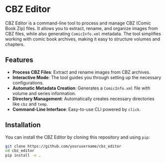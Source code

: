 # CBZ Editor

CBZ Editor is a command-line tool to process and manage CBZ (Comic Book Zip) files. It allows you to extract, rename, and organize images from CBZ files, while also generating `ComicInfo.xml` metadata. The tool simplifies working with comic book archives, making it easy to structure volumes and chapters.

## Features

- **Process CBZ Files**: Extract and rename images from CBZ archives.
- **Interactive Mode**: The tool guides you through setting up the necessary configurations.
- **Automatic Metadata Creation**: Generates a `ComicInfo.xml` file with volume and series information.
- **Directory Management**: Automatically creates necessary directories like `cbz` and `temp`.
- **Command-Line Interface**: Easy-to-use CLI powered by `click`.

## Installation

You can install the CBZ Editor by cloning this repository and using `pip`:

```bash
git clone https://github.com/yourusername/cbz_editor
cd cbz_editor
pip install -e .
